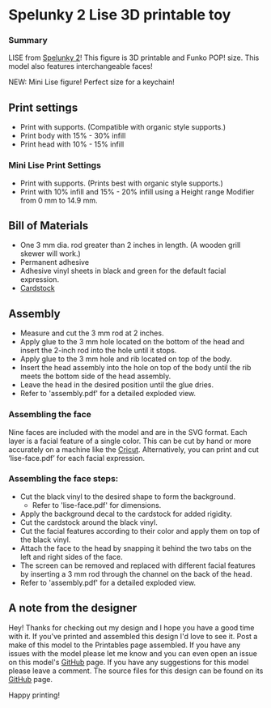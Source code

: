 # Spelunky 2 Lise 3D printable toy

### Summary

LISE from [Spelunky 2](https://store.steampowered.com/app/418530/Spelunky_2/)! This figure is 3D printable and Funko POP! size. This model also features interchangeable faces!

NEW: Mini Lise figure! Perfect size for a keychain!

## Print settings

- Print with supports. (Compatible with organic style supports.)
- Print body with 15% - 30% infill
- Print head with 10% - 15% infill

### Mini Lise Print Settings

- Print with supports. (Prints best with organic style supports.)
- Print with 10% infill and 15% - 20% infill using a Height range Modifier from 0 mm to 14.9 mm.

## Bill of Materials

- One 3 mm dia. rod greater than 2 inches in length. (A wooden grill skewer will work.)
- Permanent adhesive
- Adhesive vinyl sheets in black and green for the default facial expression.
- [Cardstock](https://en.wikipedia.org/wiki/Card_stock)

## Assembly

- Measure and cut the 3 mm rod at 2 inches.
- Apply glue to the 3 mm hole located on the bottom of the head and insert the 2-inch rod into the hole until it stops.
- Apply glue to the 3 mm hole and rib located on top of the body.
- Insert the head assembly into the hole on top of the body until the rib meets the bottom side of the head assembly.
- Leave the head in the desired position until the glue dries.
- Refer to 'assembly.pdf' for a detailed exploded view.

### Assembling the face

Nine faces are included with the model and are in the SVG format. Each layer is a facial feature of a single color. This can be cut by hand or more accurately on a machine like the [Cricut](https://cricut.com/en_us). Alternatively, you can print and cut ‘lise-face.pdf’ for each facial expression.

### Assembling the face steps:

- Cut the black vinyl to the desired shape to form the background.
	- Refer to 'lise-face.pdf' for dimensions.
- Apply the background decal to the cardstock for added rigidity.
- Cut the cardstock around the black vinyl.
- Cut the facial features according to their color and apply them on top of the black vinyl.
- Attach the face to the head by snapping it behind the two tabs on the left and right sides of the face.
- The screen can be removed and replaced with different facial features by inserting a 3 mm rod through the channel on the back of the head.
- Refer to 'assembly.pdf' for a detailed exploded view.

## A note from the designer

Hey! Thanks for checking out my design and I hope you have a good time with it. If you've printed and assembled this design I'd love to see it. Post a make of this model to the Printables page assembled. If you have any issues with the model please let me know and you can even open an issue on this model's [GitHub](https://github.com/EvokeMadness/Lise-fff) page. If you have any suggestions for this model please leave a comment. The source files for this design can be found on its [GitHub](https://github.com/EvokeMadness/Lise-fff) page.

Happy printing!
